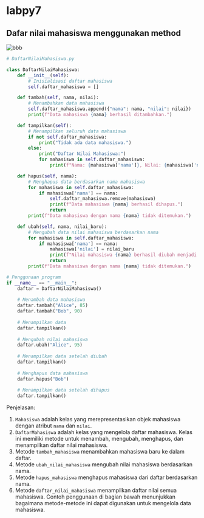 # labpy7

## Dafar nilai mahasiswa menggunakan method

![bbb](https://github.com/user-attachments/assets/c29d082e-de60-4fc2-a489-ec62794bc93b)


```python
# DaftarNilaiMahasiswa.py

class DaftarNilaiMahasiswa:
    def __init__(self):
        # Inisialisasi daftar mahasiswa
        self.daftar_mahasiswa = []

    def tambah(self, nama, nilai):
        # Menambahkan data mahasiswa
        self.daftar_mahasiswa.append({"nama": nama, "nilai": nilai})
        print(f"Data mahasiswa {nama} berhasil ditambahkan.")

    def tampilkan(self):
        # Menampilkan seluruh data mahasiswa
        if not self.daftar_mahasiswa:
            print("Tidak ada data mahasiswa.")
        else:
            print("Daftar Nilai Mahasiswa:")
            for mahasiswa in self.daftar_mahasiswa:
                print(f"Nama: {mahasiswa['nama']}, Nilai: {mahasiswa['nilai']}")

    def hapus(self, nama):
        # Menghapus data berdasarkan nama mahasiswa
        for mahasiswa in self.daftar_mahasiswa:
            if mahasiswa['nama'] == nama:
                self.daftar_mahasiswa.remove(mahasiswa)
                print(f"Data mahasiswa {nama} berhasil dihapus.")
                return
        print(f"Data mahasiswa dengan nama {nama} tidak ditemukan.")

    def ubah(self, nama, nilai_baru):
        # Mengubah data nilai mahasiswa berdasarkan nama
        for mahasiswa in self.daftar_mahasiswa:
            if mahasiswa['nama'] == nama:
                mahasiswa['nilai'] = nilai_baru
                print(f"Nilai mahasiswa {nama} berhasil diubah menjadi {nilai_baru}.")
                return
        print(f"Data mahasiswa dengan nama {nama} tidak ditemukan.")

# Penggunaan program
if __name__ == "__main__":
    daftar = DaftarNilaiMahasiswa()
    
    # Menambah data mahasiswa
    daftar.tambah("Alice", 85)
    daftar.tambah("Bob", 90)
    
    # Menampilkan data
    daftar.tampilkan()
    
    # Mengubah nilai mahasiswa
    daftar.ubah("Alice", 95)
    
    # Menampilkan data setelah diubah
    daftar.tampilkan()
    
    # Menghapus data mahasiswa
    daftar.hapus("Bob")
    
    # Menampilkan data setelah dihapus
    daftar.tampilkan()

```

Penjelasan: 
1. `Mahasiswa` adalah kelas yang merepresentasikan objek mahasiswa dengan atribut `nama` dan `nilai`. 
2. `DaftarMahasiswa` adalah kelas yang mengelola daftar mahasiswa. Kelas ini memiliki metode untuk menambah, mengubah, menghapus, dan menampilkan daftar nilai mahasiswa.
3. Metode `tambah_mahasiswa` menambahkan mahasiswa baru ke dalam daftar.
4. Metode `ubah_nilai_mahasiswa` mengubah nilai mahasiswa berdasarkan nama.
5. Metode `hapus_mahasiswa` menghapus mahasiswa dari daftar berdasarkan nama.
6. Metode `daftar_nilai_mahasiswa` menampilkan daftar nilai semua mahasiswa. Contoh penggunaan di bagian bawah menunjukkan bagaimana metode-metode ini dapat digunakan untuk mengelola data mahasiswa.

